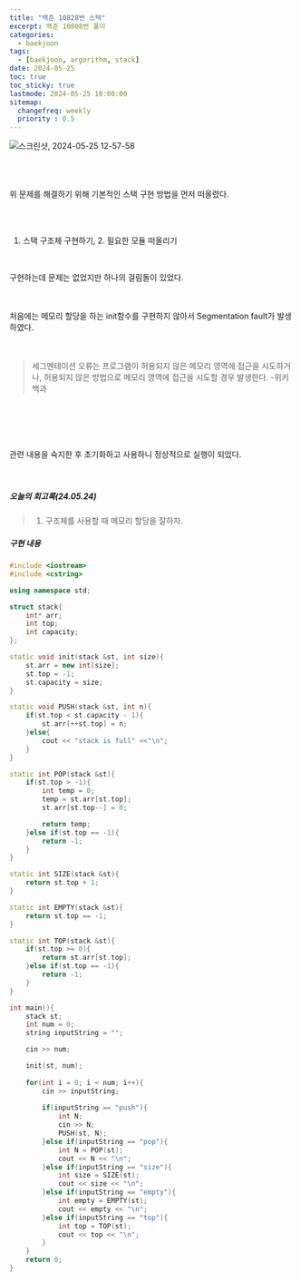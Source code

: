 ```yaml
---
title: "백준 10828번 스택"
excerpt: 백준 10808번 풀이
categories: 
  - baekjoon
tags:
  - [baekjoon, argorithm, stack]
date: 2024-05-25
toc: true
toc_sticky: true
lastmode: 2024-05-25 10:00:00
sitemap:
  changefreq: weekly
  priority : 0.5
---
```


![스크린샷, 2024-05-25 12-57-58](https://github.com/kimdanji/kimdanji.github.io/assets/141463902/5e89833e-0856-4199-b320-95c8e8ad5e8d)

<br><br><br>
위 문제를 해결하기 위해 기본적인 스택 구현 방법을 먼저 떠올렸다.

<br><br>
1. 스택 구조체 구현하기,  2. 필요한 모듈 떠올리기

<br>


구현하는데 문제는 없었지만 하나의 걸림돌이 있었다. <br><br><br>


처음에는 메모리 할당을 하는 init함수를 구현하지 않아서 Segmentation fault가 발생하였다. <br><br><br>

> 세그멘테이션 오류는 프로그램이 허용되지 않은 메모리 영역에 접근을 시도하거나, 허용되지 않은 방법으로 메모리 영역에 접근을 시도할 경우 발생한다.   -위키백과


<br><br><br><br>


관련 내용을 숙지한 후 초기화하고 사용하니 정상적으로 실행이 되었다.<br><br><br>

##### 오늘의 회고록(24.05.24)
> 1. 구조체를 사용할 때 메모리 할당을 잘하자.


##### 구현 내용

```cpp
#include <iostream>
#include <cstring>

using namespace std;

struct stack{
    int* arr;
    int top;
    int capacity;
};

static void init(stack &st, int size){
    st.arr = new int[size];
    st.top = -1;
    st.capacity = size; 
}

static void PUSH(stack &st, int n){
    if(st.top < st.capacity - 1){
        st.arr[++st.top] = n;
    }else{
        cout << "stack is full" <<"\n";
    }
}

static int POP(stack &st){
    if(st.top > -1){
        int temp = 0;
        temp = st.arr[st.top];
        st.arr[st.top--] = 0;

        return temp;
    }else if(st.top == -1){
        return -1;
    }
}

static int SIZE(stack &st){
    return st.top + 1;
}

static int EMPTY(stack &st){
    return st.top == -1;
}

static int TOP(stack &st){
    if(st.top >= 0){
        return st.arr[st.top];
    }else if(st.top == -1){
        return -1;
    }
}

int main(){
    stack st;
    int num = 0;
    string inputString = "";

    cin >> num;

    init(st, num);
    
    for(int i = 0; i < num; i++){
        cin >> inputString;
        
        if(inputString == "push"){
            int N;
            cin >> N;
            PUSH(st, N);
        }else if(inputString == "pop"){
            int N = POP(st);
            cout << N << "\n";
        }else if(inputString == "size"){
            int size = SIZE(st);
            cout << size << "\n";
        }else if(inputString == "empty"){
            int empty = EMPTY(st);
            cout << empty << "\n";
        }else if(inputString == "top"){
            int top = TOP(st);
            cout << top << "\n";
        }
    }
    return 0;
}
```
